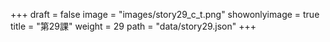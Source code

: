 +++
draft = false 
image = "images/story29_c_t.png" 
showonlyimage = true 
title = "第29課" 
weight = 29 
path = "data/story29.json" 
+++
